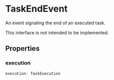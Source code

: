 # TaskEndEvent

An event signaling the end of an executed task.

This interface is not intended to be implemented.

## Properties

### execution

```typescript
execution: TaskExecution
```

